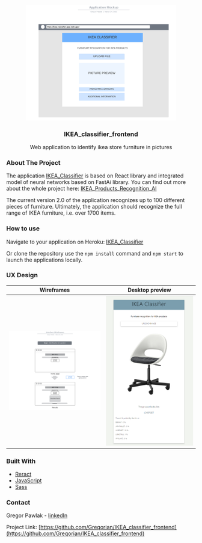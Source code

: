 <br />
<p align="center">
<img src="Application Mockup.png" width="400"> 
  <h3 align="center">IKEA_classifier_frontend
</h3>

  <p align="center">
    Web application to identify ikea store furniture in pictures
  </p>
</p>


<!-- ABOUT THE PROJECT -->
### About The Project

The application [IKEA_Classifier](https://ikea-classifier.herokuapp.com/) is based on React library and integrated model of neural networks based on FastAi library.
You can find out more about the whole project here: [IKEA_Products_Recognition_AI](https://github.com/Greqorian/IKEA_Products_Recognition_AI)

The current version 2.0 of the application recognizes up to 100 different pieces of furniture. Ultimately, the application should recognize the full range of IKEA furniture, i.e. over 1700 items.


### How to use

Navigate to your application on Heroku: [IKEA_Classifier](https://ikea-classifier.herokuapp.com/)

Or clone the repository use the `npm install` command and `npm start` to launch the applications locally.

### UX Design 

| Wireframes                                       | Desktop preview                           | 
|--------------------------------------------------|-------------------------------------------|
| <img src="Interface Wireframes.png" width="400"> |<img src="localhost_30002.png" width="400">|

### Built With

* [Reract](https://reactjs.org/)
* [JavaScript](https://www.javascript.com/)
* [Sass](https://sass-lang.com/)

<!-- CONTACT -->
### Contact

Gregor Pawlak - [linkedIn](https://www.linkedin.com/in/grzegorz-pawlak/) 

Project Link: [https://github.com/Greqorian/IKEA_classifier_frontend](https://github.com/Greqorian/IKEA_classifier_frontend)
